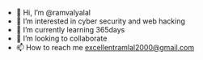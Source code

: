 - 👋 Hi, I’m @ramvalyalal
- 👀 I’m interested in cyber security and web hacking
- 🌱 I’m currently learning 365days
- 💞️ I’m looking to collaborate 
- 📫 How to reach me excellentramlal2000@gmail.com


<!---
ramvalyalal/ramvalyalal is a ✨ special ✨ repository because its `README.md` (this file) appears on your GitHub profile.
You can click the Preview link to take a look at your changes.
--->
